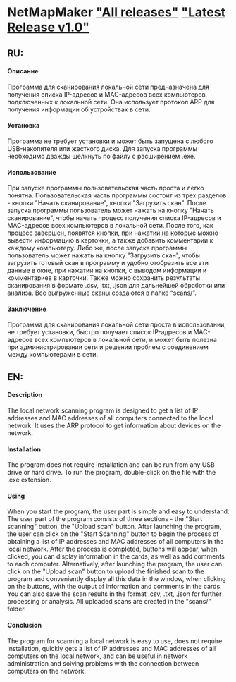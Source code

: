 # NetMapMaker ["All releases"](https://github.com/igsltk/NetMapMaker/releases/) ["Latest Release v1.0"](https://github.com/igsltk/NetMapMaker/releases/tag/release-1-0)

## RU:

#### Описание
Программа для сканирования локальной сети предназначена для получения списка IP-адресов и MAC-адресов всех компьютеров, подключенных к локальной сети. Она использует протокол ARP для получения информации об устройствах в сети.

#### Установка
Программа не требует установки и может быть запущена с любого USB-накопителя или жесткого диска. Для запуска программы необходимо дважды щелкнуть по файлу с расширением .exe.

#### Использование
При запуске программы пользовательская часть проста и легко понятна. Пользовательская часть программы состоит из трех разделов - кнопки "Начать сканирование", кнопки "Загрузить скан".
После запуска программы пользователь может нажать на кнопку "Начать сканирование", чтобы начать процесс получения списка IP-адресов и MAC-адресов всех компьютеров в локальной сети. После того, как процесс завершен, появятся кнопки, при нажатии на которые можно вывести информацию в карточки, а также добавить комментарии к каждому компьютеру.
Либо же, после запуска программы пользователь может нажать на кнопку "Загрузить скан", чтобы загрузить готовый скан в программу и удобно отобразить все эти данные в окне, при нажатии на кнопки, с выводом информации и комментариев в карточки.
Также можно сохранить результаты сканирования в формате .csv, .txt, .json для дальнейшей обработки или анализа. Все выгруженные сканы создаются в папке “scans/”.

#### Заключение
Программа для сканирования локальной сети проста в использовании, не требует установки, быстро получает список IP-адресов и MAC-адресов всех компьютеров в локальной сети, и может быть полезна при администрировании сети и решении проблем с соединением между компьютерами в сети.

## EN:

#### Description
The local network scanning program is designed to get a list of IP addresses and MAC addresses of all computers connected to the local network. It uses the ARP protocol to get information about devices on the network.

#### Installation
The program does not require installation and can be run from any USB drive or hard drive. To run the program, double-click on the file with the .exe extension.

#### Using
When you start the program, the user part is simple and easy to understand. The user part of the program consists of three sections - the "Start scanning" button, the "Upload scan" button.
After launching the program, the user can click on the "Start Scanning" button to begin the process of obtaining a list of IP addresses and MAC addresses of all computers in the local network. After the process is completed, buttons will appear, when clicked, you can display information in the cards, as well as add comments to each computer.
Alternatively, after launching the program, the user can click on the "Upload scan" button to upload the finished scan to the program and conveniently display all this data in the window, when clicking on the buttons, with the output of information and comments in the cards.
You can also save the scan results in the format .csv, .txt, .json for further processing or analysis. All uploaded scans are created in the "scans/” folder.

#### Conclusion
The program for scanning a local network is easy to use, does not require installation, quickly gets a list of IP addresses and MAC addresses of all computers on the local network, and can be useful in network administration and solving problems with the connection between computers on the network.